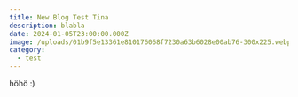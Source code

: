 ```yaml
---
title: New Blog Test Tina
description: blabla
date: 2024-01-05T23:00:00.000Z
image: /uploads/01b9f5e13361e810176068f7230a63b6028e00ab76-300x225.webp
category:
  - test
---
```


höhö :)
